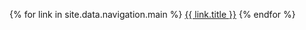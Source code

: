 <!-- {% for link in site.data.navigation.main %}
  {% if link.right %}
    <a class="normal right" href="{{ link.url }}">{{ link.title }}</a>
    {% else %}
    <a class="normal" href="{{ link.url }}">{{ link.title }}</a>
  {% endif %}
{% endfor %} -->

{% for link in site.data.navigation.main %}
   <a class="normal" href="{{ link.url }}">{{ link.title }}</a>
{% endfor %}
